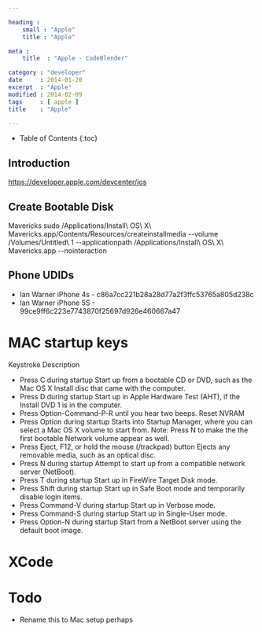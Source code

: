 ```yaml
---

heading :
    small : "Apple"
    title : "Apple"

meta :
    title  : "Apple - CodeBlender"

category : "developer"
date     : 2014-01-20
excerpt  : "Apple"
modified : 2014-02-09
tags     : [ apple ]
title    : "Apple"

---
```


* Table of Contents
{:toc}

## Introduction
https://developer.apple.com/devcenter/ios

## Create Bootable Disk

Mavericks
    sudo /Applications/Install\ OS\ X\ Mavericks.app/Contents/Resources/createinstallmedia --volume /Volumes/Untitled\ 1 --applicationpath /Applications/Install\ OS\ X\ Mavericks.app --nointeraction

## Phone UDIDs

* Ian Warner iPhone 4s - c86a7cc221b28a28d77a2f3ffc53765a805d238c
* Ian Warner iPhone 5S - 99ce9ff6c223e7743870f25697d926e460667a47

# MAC startup keys

Keystroke   Description
- Press C during startup  Start up from a bootable CD or DVD, such as the Mac OS X Install disc that came with the computer.
- Press D during startup  Start up in Apple Hardware Test (AHT), if the Install DVD 1 is in the computer.
- Press Option-Command-P-R until you hear two beeps.  Reset NVRAM
- Press Option during startup     Starts into Startup Manager, where you can select a Mac OS X volume to start from. Note: Press N to make the the first bootable Network volume appear as well.
- Press Eject, F12, or hold the mouse (/trackpad) button  Ejects any removable media, such as an optical disc.
- Press N during startup          Attempt to start up from a compatible network server (NetBoot).
- Press T during startup          Start up in FireWire Target Disk mode.
- Press Shift during startup      Start up in Safe Boot mode and temporarily disable login items.
- Press Command-V during startup  Start up in Verbose mode.
- Press Command-S during startup  Start up in Single-User mode.
- Press Option-N during startup   Start from a NetBoot server using the default boot image.

# XCode

# Todo

- Rename this to Mac setup perhaps